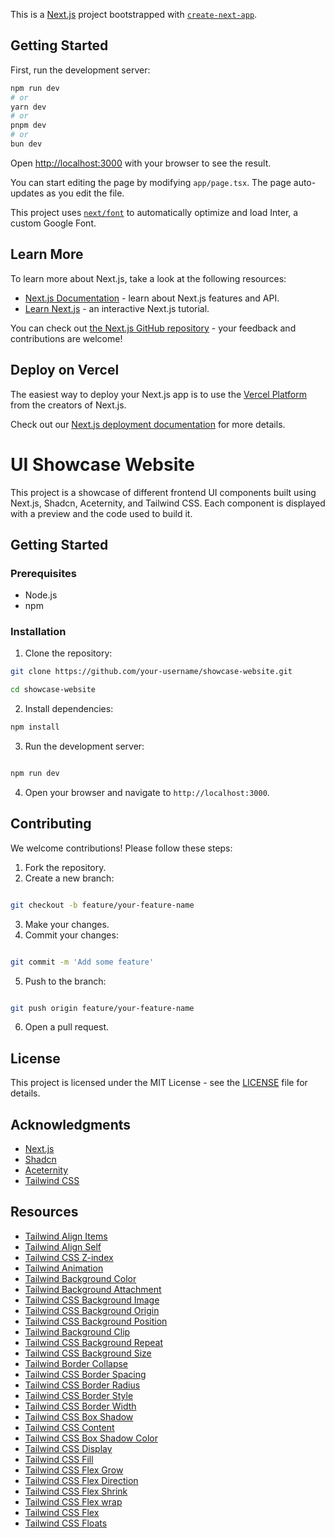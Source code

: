 This is a [Next.js](https://nextjs.org/) project bootstrapped with [`create-next-app`](https://github.com/vercel/next.js/tree/canary/packages/create-next-app).

## Getting Started

First, run the development server:

```bash
npm run dev
# or
yarn dev
# or
pnpm dev
# or
bun dev
```

Open [http://localhost:3000](http://localhost:3000) with your browser to see the result.

You can start editing the page by modifying `app/page.tsx`. The page auto-updates as you edit the file.

This project uses [`next/font`](https://nextjs.org/docs/basic-features/font-optimization) to automatically optimize and load Inter, a custom Google Font.

## Learn More

To learn more about Next.js, take a look at the following resources:

- [Next.js Documentation](https://nextjs.org/docs) - learn about Next.js features and API.
- [Learn Next.js](https://nextjs.org/learn) - an interactive Next.js tutorial.

You can check out [the Next.js GitHub repository](https://github.com/vercel/next.js/) - your feedback and contributions are welcome!

## Deploy on Vercel

The easiest way to deploy your Next.js app is to use the [Vercel Platform](https://vercel.com/new?utm_medium=default-template&filter=next.js&utm_source=create-next-app&utm_campaign=create-next-app-readme) from the creators of Next.js.

Check out our [Next.js deployment documentation](https://nextjs.org/docs/deployment) for more details.


# UI Showcase Website

This project is a showcase of different frontend UI components built using Next.js, Shadcn, Aceternity, and Tailwind CSS. Each component is displayed with a preview and the code used to build it.

## Getting Started

### Prerequisites

- Node.js
- npm

### Installation

1. Clone the repository:

```bash
git clone https://github.com/your-username/showcase-website.git

cd showcase-website
```

2. Install dependencies:

```bash
npm install
```


3. Run the development server:

```bash

npm run dev
```

4. Open your browser and navigate to `http://localhost:3000`.

## Contributing

We welcome contributions! Please follow these steps:

1. Fork the repository.
2. Create a new branch:

```bash

git checkout -b feature/your-feature-name
```

3. Make your changes.
4. Commit your changes:

```bash

git commit -m 'Add some feature'
```

5. Push to the branch:

```bash

git push origin feature/your-feature-name
```


6. Open a pull request.

## License

This project is licensed under the MIT License - see the [LICENSE](LICENSE) file for details.

## Acknowledgments

- [Next.js](https://nextjs.org/)
- [Shadcn](https://shadcn.dev/)
- [Aceternity](https://aceternity.dev/)
- [Tailwind CSS](https://tailwindcss.com/)


## Resources

- [Tailwind Align Items](https://www.devwares.com/tailwindcss/classes/tailwind-align-items/)
- [Tailwind Align Self](https://www.devwares.com/tailwindcss/classes/tailwind-align-self/)
- [Tailwind CSS Z-index](https://www.devwares.com/tailwindcss/classes/Z-index/)
- [Tailwind Animation](https://www.devwares.com/tailwindcss/classes/tailwind-animation/)
- [Tailwind Background Color](https://www.devwares.com/tailwindcss/classes/tailwind-background-color/)
- [Tailwind Background Attachment](https://www.devwares.com/tailwindcss/classes/tailwind-background-attachment/)
- [Tailwind CSS Background Image](https://www.devwares.com/tailwindcss/classes/tailwind-background-image/)
- [Tailwind CSS Background Origin](https://www.devwares.com/tailwindcss/classes/tailwind-background-origin/)
- [Tailwind CSS Background Position](https://www.devwares.com/tailwindcss/classes/tailwind-background-position/)
- [Tailwind Background Clip](https://www.devwares.com/tailwindcss/classes/tailwind-background-clip/)
- [Tailwind CSS Background Repeat](https://www.devwares.com/tailwindcss/classes/tailwind-background-repeat/)
- [Tailwind CSS Background Size](https://www.devwares.com/tailwindcss/classes/tailwind-background-size/)
- [Tailwind Border Collapse](https://www.devwares.com/tailwindcss/classes/tailwind-border-collapse/)
- [Tailwind CSS Border Spacing](https://www.devwares.com/tailwindcss/classes/tailwind-border-spacing/)
- [Tailwind CSS Border Radius](https://www.devwares.com/tailwindcss/classes/tailwind-border-radius/)
- [Tailwind CSS Border Style](https://www.devwares.com/tailwindcss/classes/tailwind-border-style/)
- [Tailwind CSS Border Width](https://www.devwares.com/tailwindcss/classes/tailwind-border-width/)
- [Tailwind CSS Box Shadow](https://www.devwares.com/tailwindcss/classes/tailwind-box-shadow/)
- [Tailwind CSS Content](https://www.devwares.com/tailwindcss/classes/tailwind-content/)
- [Tailwind CSS Box Shadow Color](https://www.devwares.com/tailwindcss/classes/tailwind-box-shadow-color/)
- [Tailwind CSS Display](https://www.devwares.com/tailwindcss/classes/tailwind-display/)
- [Tailwind CSS Fill](https://devwares.com/tailwindcss/classes/tailwind-fill/)
- [Tailwind CSS Flex Grow](https://www.devwares.com/tailwindcss/classes/tailwind-flex-grow/)
- [Tailwind CSS Flex Direction](https://www.devwares.com/tailwindcss/classes/tailwind-flex-direction/)
- [Tailwind CSS Flex Shrink](https://www.devwares.com/tailwindcss/classes/tailwind-flex-shrink/)
- [Tailwind CSS Flex wrap](https://www.devwares.com/tailwindcss/classes/tailwind-flex-wrap/)
- [Tailwind CSS Flex](https://www.devwares.com/tailwindcss/classes/tailwind-flex/)
- [Tailwind CSS Floats](https://www.devwares.com/tailwindcss/classes/tailwind-floats/)